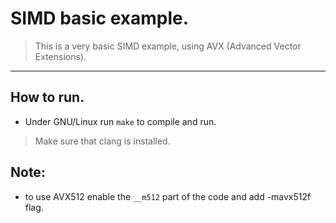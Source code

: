 # SIMD basic example.
> This is a very basic SIMD example, using AVX (Advanced Vector Extensions).

---
## How to run.
* Under GNU/Linux run `make` to compile and run.
> Make sure that clang is installed.

## Note:
* to use AVX512 enable the `__m512` part of the code and add -mavx512f flag.
